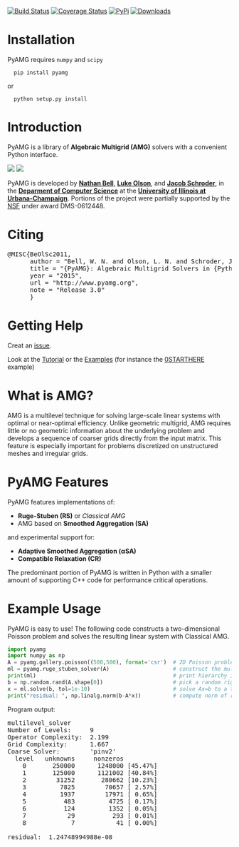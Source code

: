 [![Build Status](https://img.shields.io/travis/pyamg/pyamg/master.svg?style=flat-square)](https://travis-ci.org/pyamg/pyamg)
[![Coverage Status](https://img.shields.io/codecov/c/github/pyamg/pyamg/master.svg?style=flat-square)](https://codecov.io/gh/pyamg/pyamg)
[![PyPi](https://img.shields.io/pypi/pyversions/pyamg.svg?style=flat-square)](https://pypi.python.org/pypi/pyamg/)
[![Downloads](https://img.shields.io/pypi/dm/pyamg.svg?style=flat-square)](https://pypi.python.org/pypi/pyamg/)

# Installation
PyAMG requires `numpy` and `scipy`

      pip install pyamg

or

      python setup.py install


# Introduction

PyAMG is a library of **Algebraic Multigrid (AMG)** solvers with a convenient Python interface.

![](Docs/logo/PyAMG_logo.png)
![](Docs/logo/CS_logo.png)

PyAMG is developed by **[Nathan Bell](http://graphics.cs.uiuc.edu/~wnbell/)**, **[Luke Olson](http://lukeo.cs.illinois.edu)**, and **[Jacob Schroder](http://people.llnl.gov/schroder2)**, in the **[Deparment of Computer Science](http://www.cs.uiuc.edu)** at the **[University of Illinois at Urbana-Champaign](http://www.illinois.edu)**.  Portions of the project were partially supported by the [NSF](http://www.nsf.gov) under award DMS-0612448.



# Citing

<pre>
@MISC{BeOlSc2011,
      author = "Bell, W. N. and Olson, L. N. and Schroder, J. B.",
      title = "{PyAMG}: Algebraic Multigrid Solvers in {Python} v3.0",
      year = "2015",
      url = "http://www.pyamg.org",
      note = "Release 3.0"
      }
</pre>

# Getting Help

Creat an [issue](https://github.com/pyamg/pyamg/issues).

Look at the [Tutorial](https://github.com/pyamg/pyamg/wiki/Tutorial) or the [Examples](https://github.com/pyamg/pyamg/wiki/Examples) (for instance  the [0STARTHERE](https://github.com/pyamg/pyamg-examples/blob/master/0STARTHERE/demo.py) example)

# What is AMG?

 AMG is a multilevel technique for solving large-scale linear systems with optimal or near-optimal efficiency.  Unlike geometric multigrid, AMG requires little or no geometric information about the underlying problem and develops a sequence of coarser grids directly from the input matrix.  This feature is especially important for problems discretized on unstructured meshes and irregular grids.

# PyAMG Features

PyAMG features implementations of:

- **Ruge-Stuben (RS)** or *Classical AMG*
- AMG based on **Smoothed Aggregation (SA)**

and experimental support for:

- **Adaptive Smoothed Aggregation (αSA)**
- **Compatible Relaxation (CR)**

The predominant portion of PyAMG is written in Python with a smaller amount of supporting C++ code for performance critical operations.

# Example Usage

PyAMG is easy to use!  The following code constructs a two-dimensional Poisson problem and solves the resulting linear system with Classical AMG.

````python
import pyamg
import numpy as np
A = pyamg.gallery.poisson((500,500), format='csr')  # 2D Poisson problem on 500x500 grid
ml = pyamg.ruge_stuben_solver(A)                    # construct the multigrid hierarchy
print(ml)                                           # print hierarchy information
b = np.random.rand(A.shape[0])                      # pick a random right hand side
x = ml.solve(b, tol=1e-10)                          # solve Ax=b to a tolerance of 1e-8
print("residual: ", np.linalg.norm(b-A*x))          # compute norm of residual vector
````

Program output:

<pre>
multilevel_solver
Number of Levels:     9
Operator Complexity:  2.199
Grid Complexity:      1.667
Coarse Solver:        'pinv2'
  level   unknowns     nonzeros
    0       250000      1248000 [45.47%]
    1       125000      1121002 [40.84%]
    2        31252       280662 [10.23%]
    3         7825        70657 [ 2.57%]
    4         1937        17971 [ 0.65%]
    5          483         4725 [ 0.17%]
    6          124         1352 [ 0.05%]
    7           29          293 [ 0.01%]
    8            7           41 [ 0.00%]

residual:  1.24748994988e-08
</pre>
